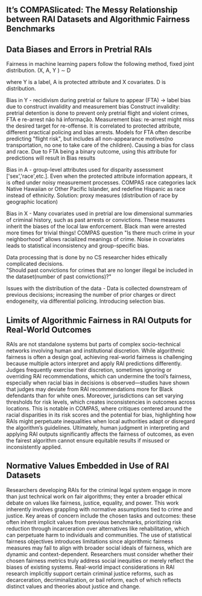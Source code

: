 ## It’s COMPASlicated: The Messy Relationship between RAI Datasets and Algorithmic Fairness Benchmarks


## Data Biases and Errors in Pretrial RAIs

Fairness in machine learning papers follow the following method, fixed joint distribution.
(X, A, Y ) ∼ D

where Y is a label, A is protected attribute and X covariates. D is distribution.

Bias in Y - recidivism during pretrial or failure to appear (FTA) -> label bias due to construct invalidity and measurement bias
Construct invalidity: pretrial detention is done to prevent only pretrial flight and violent crimes, FTA e re-arrest não há informação.
Measurement bias: re-arrest might miss the desired target for re-offense. It is correlated to protected attribute, different practical policing and bias arrests.
Models for FTA often describe predicting "flight risk", but includes all  non-appearance motives(no transportation, no one to take care of the children). Causing a bias for class and race. 
Due to FTA being a binary outcome, using this attribute for predictions will result in Bias results


Bias in A - group-level attributes used for disparity assessment ['sex','race',etc.]. Even when the protected attribute information appears, it is ofted under noisy measurement processes. COMPAS race categories lack Native Hawaiian or Other Pacific Islander, and redefine Hispanic as race instead of ethnicity.
Solution:  proxy measures (distribution of race by geographic location) 


Bias in X - Many covariates used in pretrial are low dimensional summaries of criminal history, such as past arrests or convictions. These measures inherit the biases of the local law enforcement. Black man were arrested more times for trivial things! 
COMPAS question "Is there much crime in your neighborhood" allows racialized meanings of crime.
Noise in covariates leads to statistical inconsistency and group-specific bias.


Data processing that is done by no CS researcher hides ethically complicated decisions.    
"Should past convictions for crimes that are no longer illegal be included in the dataset(number of past convictions)?"

Issues with the distribution of the data - Data is collected downstream of previous decisions; increasing the number of prior charges or direct endogeneity, via differential policing. Introducing selection bias.


## Limits of Algorithmic Fairness in RAI Outputs for Real-World Outcomes

RAIs are not standalone systems but parts of complex socio-technical networks involving human and institutional discretion. While algorithmic fairness is often a design goal, achieving real-world fairness is challenging because multiple actors interpret and apply RAI predictions differently. Judges frequently exercise their discretion, sometimes ignoring or overriding RAI recommendations, which can undermine the tool’s fairness, especially when racial bias in decisions is observed—studies have shown that judges may deviate from RAI recommendations more for Black defendants than for white ones. Moreover, jurisdictions can set varying thresholds for risk levels, which creates inconsistencies in outcomes across locations. This is notable in COMPAS, where critiques centered around the racial disparities in its risk scores and the potential for bias, highlighting how RAIs might perpetuate inequalities when local authorities adapt or disregard the algorithm’s guidelines. Ultimately, human judgment in interpreting and applying RAI outputs significantly affects the fairness of outcomes, as even the fairest algorithm cannot ensure equitable results if misused or inconsistently applied.


## Normative Values Embedded in Use of RAI Datasets

Researchers developing RAIs for the criminal legal system engage in more than just technical work on fair algorithms; they enter a broader ethical debate on values like fairness, justice, equality, and power. This work inherently involves grappling with normative assumptions tied to crime and justice. Key areas of concern include the chosen tasks and outcomes: these often inherit implicit values from previous benchmarks, prioritizing risk reduction through incarceration over alternatives like rehabilitation, which can perpetuate harm to individuals and communities. The use of statistical fairness objectives introduces limitations since algorithmic fairness measures may fail to align with broader social ideals of fairness, which are dynamic and context-dependent. Researchers must consider whether their chosen fairness metrics truly address social inequities or merely reflect the biases of existing systems. Real-world impact considerations in RAI research implicitly support certain criminal justice reforms, such as decarceration, decriminalization, or bail reform, each of which reflects distinct values and theories about justice and change. 